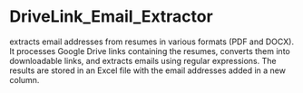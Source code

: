 # DriveLink_Email_Extractor
extracts email addresses from resumes in various formats (PDF and DOCX). It processes Google Drive links containing the resumes, converts them into downloadable links, and extracts emails using regular expressions. The results are stored in an Excel file with the email addresses added in a new column.

